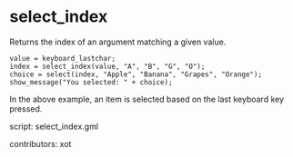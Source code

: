 select_index
============

Returns the index of an argument matching a given value.

    value = keyboard_lastchar;
    index = select_index(value, "A", "B", "G", "O");
    choice = select(index, "Apple", "Banana", "Grapes", "Orange");
    show_message("You selected: " + choice);

In the above example, an item is selected based on the last
keyboard key pressed.
    
script: select_index.gml

contributors: xot
